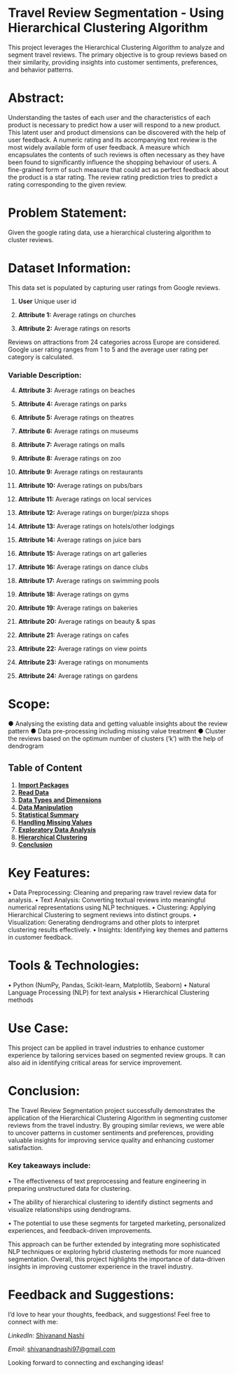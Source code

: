  # Travel Review Segmentation - Using Hierarchical Clustering Algorithm
  
  This project leverages the Hierarchical Clustering Algorithm to analyze and segment travel reviews. The primary objective is to group reviews based on their similarity, providing insights into customer sentiments, preferences, and behavior patterns.

#  Abstract: 
  Understanding the tastes of each user and the characteristics of each product is necessary to predict how a user will respond to a new product. This latent user and product dimensions can be discovered with the help of user feedback. A numeric rating and its accompanying text review is the most widely available form of user feedback. A measure which encapsulates the contents of such reviews is often necessary as they have been found to significantly influence the shopping behaviour of users. A fine-grained form of such measure that could act as perfect feedback about the product is a star rating. The review rating prediction tries to predict a rating corresponding to the given review. 

# Problem Statement: 
Given the google rating data, use a hierarchical clustering algorithm to cluster reviews. 

# Dataset Information: 
This data set is populated by capturing user ratings from Google reviews. 
1) **User** Unique user id 

2) **Attribute 1:** Average ratings on churches 

3) **Attribute 2:** Average ratings on resorts  

Reviews on attractions from 24 categories across Europe are considered. Google user rating ranges from 1 to 5 and the average user rating per category is calculated.  

### Variable Description: 

4) **Attribute 3:** Average ratings on beaches  

5) **Attribute 4:** Average ratings on parks  

6) **Attribute 5:** Average ratings on theatres  

7) **Attribute 6:** Average ratings on museums  

8) **Attribute 7:** Average ratings on malls  

9) **Attribute 8:** Average ratings on zoo  

10) **Attribute 9:** Average ratings on restaurants  

11) **Attribute 10:** Average ratings on pubs/bars  

12) **Attribute 11:** Average ratings on local services  

13) **Attribute 12:** Average ratings on burger/pizza shops  

14) **Attribute 13:** Average ratings on hotels/other lodgings  

15) **Attribute 14:** Average ratings on juice bars  

16) **Attribute 15:** Average ratings on art galleries 

17) **Attribute 16:** Average ratings on dance clubs  

18) **Attribute 17:** Average ratings on swimming pools  

19) **Attribute 18:** Average ratings on gyms  

20) **Attribute 19:** Average ratings on bakeries  

21) **Attribute 20:** Average ratings on beauty & spas  

22) **Attribute 21:** Average ratings on cafes  

23) **Attribute 22:** Average ratings on view points  

24) **Attribute 23:** Average ratings on monuments  

25) **Attribute 24:** Average ratings on gardens 


# Scope: 
  ●	Analysing the existing data and getting valuable insights about the review pattern 
  ●	Data pre-processing including missing value treatment 
  ●	Cluster the reviews based on the optimum number of clusters (‘k’) with the help of dendrogram  

## Table of Content
1. **[Import Packages](#import_packages)**
2. **[Read Data](#Read_Data)**
3. **[Data Types and Dimensions](#Data_Types)**
4. **[Data Manipulation](#Data_Manipulation)**
5. **[Statistical Summary](#Statistical_Summary)**    
6. **[Handling Missing Values](#Handling_Missing_Values)**    
7. **[Exploratory Data Analysis](#Exploratory_Data_Analysis)**   
8. **[Hierarchical Clustering](#Hierarchical_Clustering)**
9. **[Conclusion](#Conclusion)**  

# Key Features:
  •	Data Preprocessing: Cleaning and preparing raw travel review data for analysis.
  •	Text Analysis: Converting textual reviews into meaningful numerical representations using NLP techniques.
  •	Clustering: Applying Hierarchical Clustering to segment reviews into distinct groups.
  •	Visualization: Generating dendrograms and other plots to interpret clustering results effectively.
  •	Insights: Identifying key themes and patterns in customer feedback.

# Tools & Technologies:
  •	Python (NumPy, Pandas, Scikit-learn, Matplotlib, Seaborn)
  •	Natural Language Processing (NLP) for text analysis
  •	Hierarchical Clustering methods
# Use Case:
  This project can be applied in travel industries to enhance customer experience by tailoring services based on segmented review groups. It can also aid in identifying critical areas for service improvement.

# Conclusion:
  The Travel Review Segmentation project successfully demonstrates the application of the Hierarchical Clustering Algorithm in segmenting customer reviews from the travel industry. By grouping similar reviews, we were able to uncover patterns in customer sentiments and preferences, providing valuable insights for improving service quality and enhancing customer satisfaction.
  ### Key takeaways include:
  
  •	The effectiveness of text preprocessing and feature engineering in preparing unstructured data for clustering.
  
  •	The ability of hierarchical clustering to identify distinct segments and visualize relationships using dendrograms.
  
  •	The potential to use these segments for targeted marketing, personalized experiences, and feedback-driven improvements.
  
  This approach can be further extended by integrating more sophisticated NLP techniques or exploring hybrid clustering methods for more nuanced segmentation. Overall, this project highlights the importance of data-driven insights in improving customer experience in the travel industry.

 # Feedback and Suggestions:

I’d love to hear your thoughts, feedback, and suggestions! Feel free to connect with me:

 *LinkedIn*: [Shivanand Nashi](https://www.linkedin.com/in/shivanand-s-nashi-79579821a)
 
 *Email*: shivanandnashi97@gmail.com


Looking forward to connecting and exchanging ideas!
